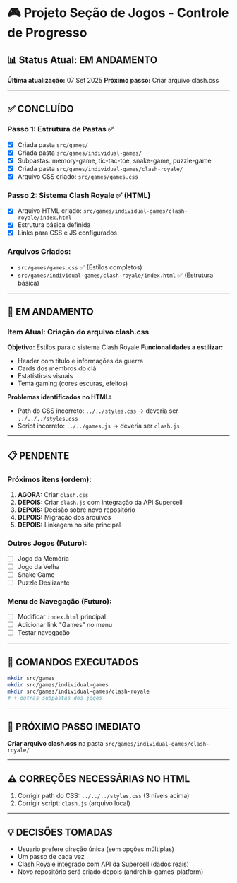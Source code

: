 # 🎮 Projeto Seção de Jogos - Controle de Progresso

## 📊 Status Atual: EM ANDAMENTO
**Última atualização:** 07 Set 2025
**Próximo passo:** Criar arquivo clash.css

---

## ✅ CONCLUÍDO

### Passo 1: Estrutura de Pastas ✅
- [x] Criada pasta `src/games/`
- [x] Criada pasta `src/games/individual-games/`
- [x] Subpastas: memory-game, tic-tac-toe, snake-game, puzzle-game
- [x] Criada pasta `src/games/individual-games/clash-royale/`
- [x] Arquivo CSS criado: `src/games/games.css`

### Passo 2: Sistema Clash Royale ✅ (HTML)
- [x] Arquivo HTML criado: `src/games/individual-games/clash-royale/index.html`
- [x] Estrutura básica definida
- [x] Links para CSS e JS configurados

### Arquivos Criados:
- `src/games/games.css` ✅ (Estilos completos)
- `src/games/individual-games/clash-royale/index.html` ✅ (Estrutura básica)

---

## 🔄 EM ANDAMENTO

### Item Atual: Criação do arquivo clash.css
**Objetivo:** Estilos para o sistema Clash Royale
**Funcionalidades a estilizar:**
- Header com título e informações da guerra
- Cards dos membros do clã
- Estatísticas visuais
- Tema gaming (cores escuras, efeitos)

**Problemas identificados no HTML:**
- Path do CSS incorreto: `../../styles.css` → deveria ser `../../../styles.css`
- Script incorreto: `../../games.js` → deveria ser `clash.js`

---

## 📋 PENDENTE

### Próximos itens (ordem):
1. **AGORA:** Criar `clash.css`
2. **DEPOIS:** Criar `clash.js` com integração da API Supercell
3. **DEPOIS:** Decisão sobre novo repositório
4. **DEPOIS:** Migração dos arquivos
5. **DEPOIS:** Linkagem no site principal

### Outros Jogos (Futuro):
- [ ] Jogo da Memória
- [ ] Jogo da Velha
- [ ] Snake Game
- [ ] Puzzle Deslizante

### Menu de Navegação (Futuro):
- [ ] Modificar `index.html` principal
- [ ] Adicionar link "Games" no menu
- [ ] Testar navegação

---

## 🔧 COMANDOS EXECUTADOS
```bash
mkdir src/games
mkdir src/games/individual-games
mkdir src/games/individual-games/clash-royale
# + outras subpastas dos jogos
```

---

## 🎯 PRÓXIMO PASSO IMEDIATO
**Criar arquivo clash.css** na pasta `src/games/individual-games/clash-royale/`

---

## ⚠️ CORREÇÕES NECESSÁRIAS NO HTML
1. Corrigir path do CSS: `../../../styles.css` (3 níveis acima)
2. Corrigir script: `clash.js` (arquivo local)

---

## 💡 DECISÕES TOMADAS
- Usuario prefere direção única (sem opções múltiplas)
- Um passo de cada vez
- Clash Royale integrado com API da Supercell (dados reais)
- Novo repositório será criado depois (andrehlb-games-platform)